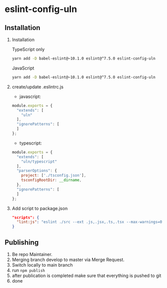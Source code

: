 eslint-config-uln
================

## Installation
1. Installation

    TypeScript only 
    ```bash
    yarn add -D babel-eslint@~10.1.0 eslint@^7.5.0 eslint-config-uln
    ```
    
    JavaScript
    ```bash
    yarn add -D babel-eslint@~10.1.0 eslint@^7.5.0 eslint-config-uln
    ```
    
2. create/update .eslintrc.js
    * javascript:
    ```js
    module.exports = {
      "extends": [
        "uln"
      ],
      "ignorePatterns": [
      ]
    };

    ```
    * typescript:
    ```js
    module.exports = {
      "extends": [
        "uln/typescript"
      ],
      "parserOptions": {
        project: ['./tsconfig.json'],
        tsconfigRootDir: __dirname,
      },
      "ignorePatterns": [
      ]
    };
    ```
3. Add script to package.json 
    ```json
    "scripts": {
      "lint:js": "eslint ./src --ext .js,.jsx,.ts,.tsx --max-warnings=0",
    }  
    ```
   
## Publishing
1. Be repo Maintainer.
2. Merging branch develop to master via Merge Request.
3. Switch locally to main branch
4. run `npm publish`
6. after publication is completed make sure that everything is pushed to git
8. done
